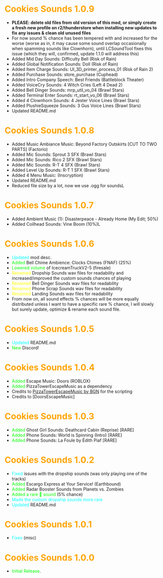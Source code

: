 # <span style="color:orange">Cookies Sounds 1.0.9</span>

- **PLEASE: delete old files from old version of this mod, or simply create a fresh new profile on r2/thunderstore when installing new updates to fix any issues & clean old unused files**
- For now sound % chance has been tempered with and increased for the worse (worse as in, it may cause some sound overlap occasionally when spamming sounds like Clownhorn), until LCSoundTool fixes this issue (which they will, confirmed, update 1.1.0 will address this)
- Added Mid Day Sounds: Difficulty Bell (Risk of Rain)
- Added Global Notification Sounds: Doll (Risk of Rain)
- Added Item Charge Sounds: UI_3D_printer_process_01 (Risk of Rain 2)
- Added Purchase Sounds: store_purchase (Cuphead)
- Added Intro Company Speech: Best Friends (Battleblock Theater)
- Added VoiceCry Sounds: 4 Witch Cries (Left 4 Dead 2)
- Added Bell Dinger Sounds: mrp_util_vo_04 (Brawl Stars)
- Added Terminal Enter Sounds: rt_start_vo_06 (Brawl Stars)
- Added 4 Clownhorn Sounds: 4 Jester Voice Lines (Brawl Stars)
- Added PlushieSqueeze Sounds: 3 Gus Voice Lines (Brawl Stars)
- Updated README.md

# <span style="color:orange">Cookies Sounds 1.0.8</span>

- Added Music Ambiance Music: Beyond Factory Outskirts [CUT TO TWO PARTS] (Factorio)
- Added Mic Sounds: Sprout 3 SFX (Brawl Stars)
- Added Mic Sounds: Rico 2 SFX (Brawl Stars)
- Added Mic Sounds: R-T 4 SFX (Brawl Stars)
- Added Level Up Sounds: R-T 1 SFX (Brawl Stars)
- Added 4 Menu Music: (Inscryption)
- Updated README.md
- Reduced file size by a lot, now we use .ogg for soundsL


# <span style="color:orange">Cookies Sounds 1.0.7</span>

- Added Ambient Music (1): Disasterpeace - Already Home (My Edit; 50%)
- Added Coilhead Sounds: Vine Boom (10%)L

# <span style="color:orange">Cookies Sounds 1.0.6</span>

- <span style="color:cyan">Updated</span> mod desc.
- <span style="color:lime">Added</span> Bell Chime Ambience: Clocks Chimes (FNAF) (25%)
- <span style="color:lime">Lowered volume</span> of IcecreamTruckV2-5 (firesale)
- <span style="color:yellow">Renamed</span> Dropship Sounds wav files for readability and increased/improved the custom sounds chances of playing
- <span style="color:yellow">Renamed</span> Bell Dinger Sounds wav files for readability
- <span style="color:yellow">Renamed</span> Phone Scrap Sounds wav files for readability
- <span style="color:yellow">Renamed</span> Landing Sounds wav files for readability
- From now on, all sound effects % chances will be more equally distributed unless I want to have a specific rare % chance, I will slowly but surely update, optimize & rename each sound file.

# <span style="color:orange">Cookies Sounds 1.0.5</span>

- <span style="color:cyan">Updated</span> README.md
- <span style="color:lime">New</span> Discord!

# <span style="color:orange">Cookies Sounds 1.0.4</span>

- <span style="color:lime">Added</span> Escape Music: Doors (ROBLOX)
- <span style="color:lime">Added</span> PizzaTowerEscapeMusic as a dependency
- Credits to [PizzaTowerEscapeMusic by BGN](https://thunderstore.io/c/lethal-company/p/BGN/PizzaTowerEscapeMusic/) for the scripting
- Credits to [DoorsEscapeMusic]

# <span style="color:orange">Cookies Sounds 1.0.3</span>

- <span style="color:lime">Added</span> Ghost Girl Sounds: Deathcard Cabin (Reprise) [RARE]
- <span style="color:lime">Added</span> Phone Sounds: World is Spinning (Intro) [RARE]
- <span style="color:lime">Added</span> Phone Sounds: La Foule by Édith Piaf [RARE]

# <span style="color:orange">Cookies Sounds 1.0.2</span>

- <span style="color:cyan">Fixed</span> issues with the dropship sounds (was only playing one of the tracks)
- <span style="color:lime">Added</span> Escargo Express at Your Service! (Earthbound)
- <span style="color:lime">Added</span> Radar Booster Sounds from Planets vs. Zombies
- <span style="color:lime">Added a rare 🔔 sound</span> (5% chance)
- <span style="color:cyan">Made the custom dropship sounds more rare</span>
- <span style="color:cyan">Updated</span> README.md

# <span style="color:orange">Cookies Sounds 1.0.1</span>

- <span style="color:cyan">Fixes</span> (misc)

# <span style="color:orange">Cookies Sounds 1.0.0</span>

- <span style="color:lime">Initial Release</span>.
